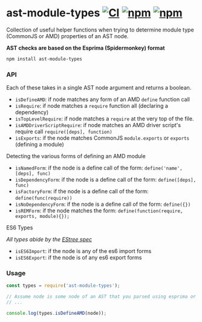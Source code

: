 # ast-module-types [![CI](https://github.com/dependents/node-ast-module-types/actions/workflows/ci.yml/badge.svg)](https://github.com/dependents/node-ast-module-types/actions/workflows/ci.yml) [![npm](https://img.shields.io/npm/v/ast-module-types)](https://www.npmjs.com/package/ast-module-types) [![npm](https://img.shields.io/npm/dm/ast-module-types)](https://www.npmjs.com/package/ast-module-types)

Collection of useful helper functions when trying to determine
module type (CommonJS or AMD) properties of an AST node.

**AST checks are based on the Esprima (Spidermonkey) format**

```sh
npm install ast-module-types
```

### API

Each of these takes in a single AST node argument
and returns a boolean.

* `isDefineAMD`: if node matches any form of an AMD `define` function call
* `isRequire`: if node matches a `require` function all (declaring a dependency)
* `isTopLevelRequire`: if node matches a `require` at the very top of the file.
* `isAMDDriverScriptRequire`: if node matches an AMD driver script's require call `require([deps], function)`
* `isExports`: if the node matches CommonJS `module.exports` or `exports` (defining a module)

Detecting the various forms of defining an AMD module

* `isNamedForm`: if the node is a define call of the form: `define('name', [deps], func)`
* `isDependencyForm`: if the node is a define call of the form: `define([deps], func)`
* `isFactoryForm`: if the node is a define call of the form: `define(func(require))`
* `isNoDependencyForm`: if the node is a define call of the form: `define({})`
* `isREMForm`: if the node matches the form: `define(function(require, exports, module){});`

ES6 Types

*All types abide by the [EStree spec](https://github.com/estree/estree/blob/master/es2015.md)*

* `isES6Import`: if the node is any of the es6 import forms
* `isES6Export`: if the node is of any es6 export forms

### Usage

```js
const types = require('ast-module-types');

// Assume node is some node of an AST that you parsed using esprima or esprima-fb
// ...

console.log(types.isDefineAMD(node));
```
